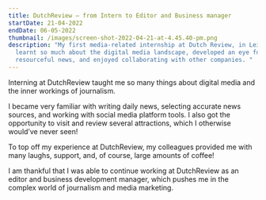 ```yaml
---
title: DutchReview — from Intern to Editor and Business manager
startDate: 21-04-2022
endDate: 06-05-2022
thumbnail: /images/screen-shot-2022-04-21-at-4.45.40-pm.png
description: "My first media-related internship at Dutch Review, in Leiden. I
  learnt so much about the digital media landscape, developed an eye for
  resourceful news, and enjoyed collaborating with other companies. "
---
```

Interning at DutchReview taught me so many things about digital media and the inner workings of journalism. 

I became very familiar with writing daily news, selecting accurate news sources, and working with social media platform tools. I also got the opportunity to visit and review several attractions, which I otherwise would’ve never seen! 

To top off my experience at DutchReview, my colleagues provided me with many laughs, support, and, of course, large amounts of coffee!

I am thankful that I was able to continue working at DutchReview as an editor and business development manager, which pushes me in the complex world of journalism and media marketing.